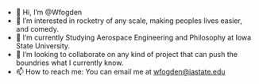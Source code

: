 - 👋 Hi, I’m @Wfogden
- 👀 I’m interested in rocketry of any scale, making peoples lives easier, and comedy.
- 🌱 I’m currently Studying Aerospace Engineering and Philosophy at Iowa State University.
- 💞️ I’m looking to collaborate on any kind of project that can push the boundries what I currently know.
- 📫 How to reach me: You can email me at wfogden@iastate.edu

<!---
Wfogden/Wfogden is a ✨ special ✨ repository because its `README.md` (this file) appears on your GitHub profile.
You can click the Preview link to take a look at your changes.
--->
